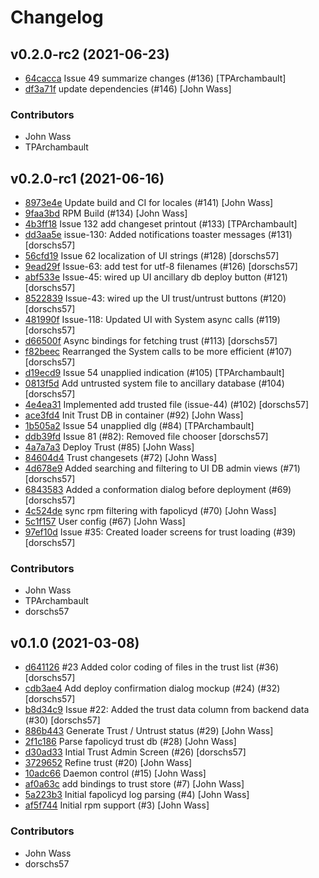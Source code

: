 # Changelog

## v0.2.0-rc2 (2021-06-23)

  - [64cacca](https://github.com/ctc-oss/fapolicy-analyzer/commit/64cacca38a4b975f3cd0f2a145153aeeec2d7995) Issue 49 summarize changes (#136) [TPArchambault]
  - [df3a71f](https://github.com/ctc-oss/fapolicy-analyzer/commit/df3a71faf33892c3048fed09d780cfb105857ae9) update dependencies (#146) [John Wass]
### Contributors

  - John Wass
  - TPArchambault
## v0.2.0-rc1 (2021-06-16)

  - [8973e4e](https://github.com/ctc-oss/fapolicy-analyzer/commit/8973e4e52a9f3ae149185e2491a084ef3df14f71) Update build and CI for locales (#141) [John Wass]
  - [9faa3bd](https://github.com/ctc-oss/fapolicy-analyzer/commit/9faa3bd26c702c7f21b7d781a504eb22770304a3) RPM Build (#134) [John Wass]
  - [4b3ff18](https://github.com/ctc-oss/fapolicy-analyzer/commit/4b3ff1890a8f4059c68a35ddf262d0f2f239b345) Issue 132 add changeset printout (#133) [TPArchambault]
  - [dd3aa5e](https://github.com/ctc-oss/fapolicy-analyzer/commit/dd3aa5ed2abc5eba21d2b93830c339d5d1f84ad1) issue-130: Added notifications toaster messages (#131) [dorschs57]
  - [56cfd19](https://github.com/ctc-oss/fapolicy-analyzer/commit/56cfd19f1ee68bc0c6cc44dddc870a9e8b4b34e3) Issue 62 localization of UI strings (#128) [dorschs57]
  - [9ead29f](https://github.com/ctc-oss/fapolicy-analyzer/commit/9ead29fa13fe398c72ac216a1b97eea15cfed943) Issue-63: add test for utf-8 filenames (#126) [dorschs57]
  - [abf533e](https://github.com/ctc-oss/fapolicy-analyzer/commit/abf533e638c256aad9801c2a6b5b0398c366b23f) Issue-45: wired up UI ancillary db deploy button (#121) [dorschs57]
  - [8522839](https://github.com/ctc-oss/fapolicy-analyzer/commit/8522839182d98bdf294cdb3c66fc0f56ed260936) Issue-43: wired up the UI trust/untrust buttons (#120) [dorschs57]
  - [481990f](https://github.com/ctc-oss/fapolicy-analyzer/commit/481990f8140ac142e6d6ac5adceea3bf1a8bf5bc) Issue-118: Updated UI with System async calls (#119) [dorschs57]
  - [d66500f](https://github.com/ctc-oss/fapolicy-analyzer/commit/d66500fe3231eb33a4afeef05e6b282995e79bc8) Async bindings for fetching trust (#113) [dorschs57]
  - [f82beec](https://github.com/ctc-oss/fapolicy-analyzer/commit/f82beec9d841aab836ce4239478a4aa16af97b33) Rearranged the System calls to be more efficient (#107) [dorschs57]
  - [d19ecd9](https://github.com/ctc-oss/fapolicy-analyzer/commit/d19ecd98c917890310340a3927f251d5e5cc72da) Issue 54 unapplied indication (#105) [TPArchambault]
  - [0813f5d](https://github.com/ctc-oss/fapolicy-analyzer/commit/0813f5dd836dcf8ba4aa23b7dbfec696a172f179) Add untrusted system file to ancillary database (#104) [dorschs57]
  - [4e4ea31](https://github.com/ctc-oss/fapolicy-analyzer/commit/4e4ea318a4929f8685124e99c45f0cac74071dda) Implemented add trusted file (issue-44) (#102) [dorschs57]
  - [ace3fd4](https://github.com/ctc-oss/fapolicy-analyzer/commit/ace3fd4651f25727e6296422678cf447610fb39b) Init Trust DB in container (#92) [John Wass]
  - [1b505a2](https://github.com/ctc-oss/fapolicy-analyzer/commit/1b505a2c52c8254f26b07cd6c031c14c4da9e14c) Issue 54 unapplied dlg (#84) [TPArchambault]
  - [ddb39fd](https://github.com/ctc-oss/fapolicy-analyzer/commit/ddb39fd0d5ed151dfd5bb459ab88ec79dd935edb) Issue 81 (#82): Removed file chooser [dorschs57]
  - [4a7a7a3](https://github.com/ctc-oss/fapolicy-analyzer/commit/4a7a7a3ec179ef540be570085f5f8c9e77ea01aa) Deploy Trust (#85) [John Wass]
  - [84604d4](https://github.com/ctc-oss/fapolicy-analyzer/commit/84604d4dd1f9ba96f9ce5820625ad19a835691bf) Trust changesets (#72) [John Wass]
  - [4d678e9](https://github.com/ctc-oss/fapolicy-analyzer/commit/4d678e9927a1d114606ef9f788a8c5fba16bba39) Added searching and filtering to UI DB admin views (#71) [dorschs57]
  - [6843583](https://github.com/ctc-oss/fapolicy-analyzer/commit/6843583949a6faffe5425488edde7871a2dca2e0) Added a conformation dialog before deployment (#69) [dorschs57]
  - [4c524de](https://github.com/ctc-oss/fapolicy-analyzer/commit/4c524de6dce5395c2f0a07cdcc87d40bf21ec068) sync rpm filtering with fapolicyd (#70) [John Wass]
  - [5c1f157](https://github.com/ctc-oss/fapolicy-analyzer/commit/5c1f1576173464d34d241f31ebce74daed739d55) User config (#67) [John Wass]
  - [97ef10d](https://github.com/ctc-oss/fapolicy-analyzer/commit/97ef10df7cd179c39e8e0818214449f602555d5a) Issue #35: Created loader screens for trust loading (#39) [dorschs57]
### Contributors

  - John Wass
  - TPArchambault
  - dorschs57
## v0.1.0 (2021-03-08)

  - [d641126](https://github.com/ctc-oss/fapolicy-analyzer/commit/d641126e5f6430c29f92dc202fe200450b8fcceb) #23 Added color coding of files in the trust list (#36) [dorschs57]
  - [cdb3ae4](https://github.com/ctc-oss/fapolicy-analyzer/commit/cdb3ae4e544b75464143ab5fb66827d290a96a94) Add deploy confirmation dialog mockup (#24) (#32) [dorschs57]
  - [b8d34c9](https://github.com/ctc-oss/fapolicy-analyzer/commit/b8d34c9877ed827c74a998a32f192880079d35df) Issue #22: Added the trust data column from backend data (#30) [dorschs57]
  - [886b443](https://github.com/ctc-oss/fapolicy-analyzer/commit/886b443cbfc183b0610ccbf1c7d8839247bea6d3) Generate Trust / Untrust status (#29) [John Wass]
  - [2f1c186](https://github.com/ctc-oss/fapolicy-analyzer/commit/2f1c186feb2fcbe9422d2fdc0ec59308dd1dae8a) Parse fapolicyd trust db (#28) [John Wass]
  - [d30ad33](https://github.com/ctc-oss/fapolicy-analyzer/commit/d30ad335df937fe4dee235974887cde3ce734360) Intial Trust Admin Screen (#26) [dorschs57]
  - [3729652](https://github.com/ctc-oss/fapolicy-analyzer/commit/3729652df022831819755bd5337fb904305545cc) Refine trust (#20) [John Wass]
  - [10adc66](https://github.com/ctc-oss/fapolicy-analyzer/commit/10adc66b6a56d751b71e734e904a1922e96cf379) Daemon control (#15) [John Wass]
  - [af0a63c](https://github.com/ctc-oss/fapolicy-analyzer/commit/af0a63cd2624f69d042478bf3b5194b6a79cc482) add bindings to trust store (#7) [John Wass]
  - [5a223b3](https://github.com/ctc-oss/fapolicy-analyzer/commit/5a223b30a580245d4f7026ee70688dc0682f2ea8) Initial fapolicyd log parsing (#4) [John Wass]
  - [af5f744](https://github.com/ctc-oss/fapolicy-analyzer/commit/af5f7440b90c996d26558001bb006ce06b511f68) Initial rpm support (#3) [John Wass]
### Contributors

  - John Wass
  - dorschs57
